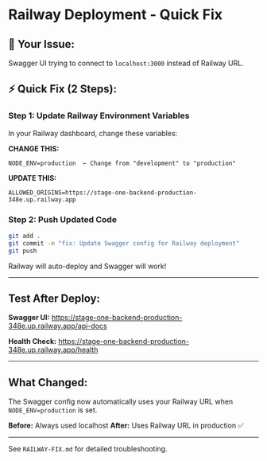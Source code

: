 # Railway Deployment - Quick Fix

## 🚨 Your Issue:
Swagger UI trying to connect to `localhost:3000` instead of Railway URL.

## ⚡ Quick Fix (2 Steps):

### Step 1: Update Railway Environment Variables

In your Railway dashboard, change these variables:

**CHANGE THIS:**
```
NODE_ENV=production  ← Change from "development" to "production"
```

**UPDATE THIS:**
```
ALLOWED_ORIGINS=https://stage-one-backend-production-348e.up.railway.app
```

### Step 2: Push Updated Code

```bash
git add .
git commit -m "fix: Update Swagger config for Railway deployment"
git push
```

Railway will auto-deploy and Swagger will work!

---

## Test After Deploy:

**Swagger UI:**
https://stage-one-backend-production-348e.up.railway.app/api-docs

**Health Check:**
https://stage-one-backend-production-348e.up.railway.app/health

---

## What Changed:

The Swagger config now automatically uses your Railway URL when `NODE_ENV=production` is set.

**Before:** Always used localhost
**After:** Uses Railway URL in production ✅

---

See `RAILWAY-FIX.md` for detailed troubleshooting.
